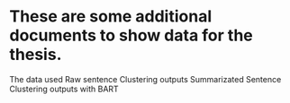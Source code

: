 # These are some additional documents to show data for the thesis.

The data used
Raw sentence Clustering outputs
Summarizated Sentence Clustering outputs with BART
